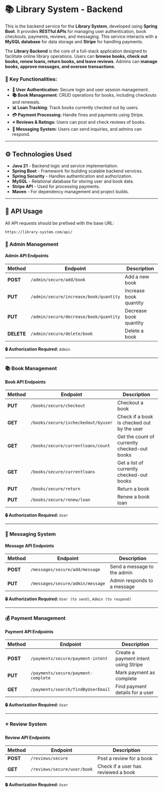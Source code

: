 # 📚 Library System - Backend

This is the backend service for the **Library System**, developed using **Spring Boot**. It provides **RESTful APIs** for managing user authentication, book checkouts, payments, reviews, and messaging. This service interacts with a **MySQL database** for data storage and **Stripe** for handling payments.

The **Library Backend** is the core of a full-stack application designed to facilitate online library operations. Users can **browse books, check out books, renew loans, return books, and leave reviews**. Admins can **manage books, approve messages, and oversee transactions**.

### 🔑 Key Functionalities:
- **🔐 User Authentication**: Secure login and user session management.
- **📚 Book Management**: CRUD operations for books, including checkouts and renewals.
- **📊 Loan Tracking**: Track books currently checked out by users.
- **💳 Payment Processing**: Handle fines and payments using Stripe.
- **⭐ Reviews & Ratings**: Users can post and check reviews of books.
- **💬 Messaging System**: Users can send inquiries, and admins can respond.

---

## ⚙️ Technologies Used

- **Java 21** - Backend logic and service implementation.
- **Spring Boot** - Framework for building scalable backend services.
- **Spring Security** - Handles authentication and authorization.
- **MySQL** - Relational database for storing user and book data.
- **Stripe API** - Used for processing payments.
- **Maven** - For dependency management and project builds.

---


## 🔌 API Usage

All API requests should be prefixed with the base URL:

```
https://library-system.com/api/
```

### 🔹 Admin Management
#### **Admin API Endpoints**
| Method | Endpoint | Description |
|--------|---------|-------------|
| **POST** | `/admin/secure/add/book` | Add a new book |
| **PUT** | `/admin/secure/increase/book/quantity` | Increase book quantity |
| **PUT** | `/admin/secure/decrease/book/quantity` | Decrease book quantity |
| **DELETE** | `/admin/secure/delete/book` | Delete a book |

**🔒 Authorization Required:** `Admin`

---

### 📚 Book Management
#### **Book API Endpoints**
| Method | Endpoint | Description |
|--------|---------|-------------|
| **PUT** | `/books/secure/checkout` | Checkout a book |
| **GET** | `/books/secure/ischeckedout/byuser` | Check if a book is checked out by the user |
| **GET** | `/books/secure/currentloans/count` | Get the count of currently checked-out books |
| **GET** | `/books/secure/currentloans` | Get a list of currently checked-out books |
| **PUT** | `/books/secure/return` | Return a book |
| **PUT** | `/books/secure/renew/loan` | Renew a book loan |

**🔒 Authorization Required:** `User`

---

### 💬 Messaging System
#### **Message API Endpoints**
| Method | Endpoint | Description |
|--------|---------|-------------|
| **POST** | `/messages/secure/add/message` | Send a message to the admin |
| **PUT** | `/messages/secure/admin/message` | Admin responds to a message |

**🔒 Authorization Required:** `User (to send)`, `Admin (to respond)`

---

### 💰 Payment Management
#### **Payment API Endpoints**
| Method | Endpoint | Description |
|--------|---------|-------------|
| **POST** | `/payments/secure/payment-intent` | Create a payment intent using Stripe |
| **PUT** | `/payments/secure/payment-complete` | Mark payment as complete |
| **GET** | `/payments/search/findByUserEmail` | Find payment details for a user |

**🔒 Authorization Required:** `User`

---

### ⭐ Review System
#### **Review API Endpoints**
| Method | Endpoint | Description |
|--------|---------|-------------|
| **POST** | `/reviews/secure` | Post a review for a book |
| **GET** | `/reviews/secure/user/book` | Check if a user has reviewed a book |

**🔒 Authorization Required:** `User`
